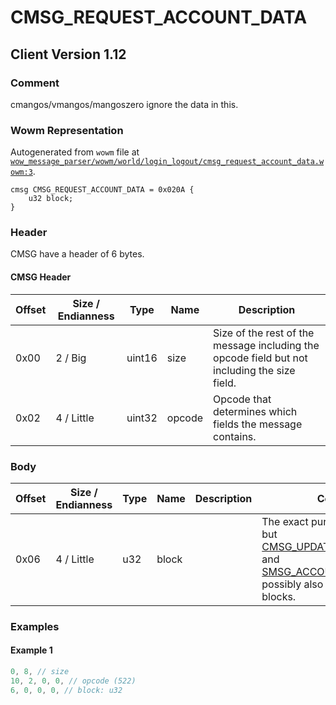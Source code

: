 # CMSG_REQUEST_ACCOUNT_DATA

## Client Version 1.12

### Comment

cmangos/vmangos/mangoszero ignore the data in this.

### Wowm Representation

Autogenerated from `wowm` file at [`wow_message_parser/wowm/world/login_logout/cmsg_request_account_data.wowm:3`](https://github.com/gtker/wow_messages/tree/main/wow_message_parser/wowm/world/login_logout/cmsg_request_account_data.wowm#L3).
```rust,ignore
cmsg CMSG_REQUEST_ACCOUNT_DATA = 0x020A {
    u32 block;
}
```
### Header

CMSG have a header of 6 bytes.

#### CMSG Header

| Offset | Size / Endianness | Type   | Name   | Description |
| ------ | ----------------- | ------ | ------ | ----------- |
| 0x00   | 2 / Big           | uint16 | size   | Size of the rest of the message including the opcode field but not including the size field.|
| 0x02   | 4 / Little        | uint32 | opcode | Opcode that determines which fields the message contains.|

### Body

| Offset | Size / Endianness | Type | Name | Description | Comment |
| ------ | ----------------- | ---- | ---- | ----------- | ------- |
| 0x06 | 4 / Little | u32 | block |  | The exact purpose is unknown, but [CMSG_UPDATE_ACCOUNT_DATA](./cmsg_update_account_data.md) and [SMSG_ACCOUNT_DATA_TIMES](./smsg_account_data_times.md) possibly also operate on these blocks. |

### Examples

#### Example 1

```c
0, 8, // size
10, 2, 0, 0, // opcode (522)
6, 0, 0, 0, // block: u32
```
